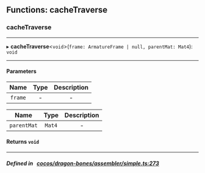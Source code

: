 ## Functions: cacheTraverse

### cacheTraverse


___
▸ **cacheTraverse**<`void`\>(`frame: ArmatureFrame | null, parentMat: Mat4`): `void`
___


#### Parameters

| Name | Type | Description |
| :------: | :------: | :------: |
| `frame` | - | - |

| Name | Type | Description |
| :------: | :------: | :------: |
| `parentMat` | `Mat4` | - |


#### Returns `void` 
___


##### Defined in &nbsp;   [cocos/dragon-bones/assembler/simple.ts:273](https://github.com/cocos-creator/engine/blob/c7bf6b8a9/cocos/dragon-bones/assembler/simple.ts#L273)&nbsp;
